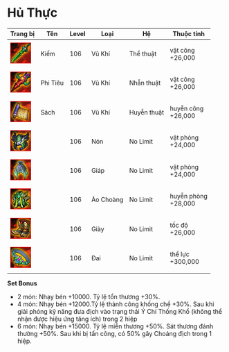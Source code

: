 # Hủ Thực



| Trang bị                                    | Tên      | Level | Loại      | Hệ          | Thuộc tính                    |
| ------------------------------------------- | -------- | ----- | --------- | ----------- | ----------------------------- |
| ![](<../../.gitbook/assets/image (20).png>) | Kiếm     | 106   | Vũ Khí    | Thể thuật   | <p>vật công<br>+26,000</p>    |
| ![](<../../.gitbook/assets/image (84).png>) | Phi Tiêu | 106   | Vũ Khí    | Nhẫn thuật  | <p>vật công<br>+26,000</p>    |
| ![](<../../.gitbook/assets/image (17).png>) | Sách     | 106   | Vũ Khí    | Huyễn thuật | <p>huyễn công<br>+26,000</p>  |
| ![](<../../.gitbook/assets/image (60).png>) |          | 106   | Nón       | No Limit    | <p>vật phòng<br>+24,000</p>   |
| ![](<../../.gitbook/assets/image (34).png>) |          | 106   | Giáp      | No Limit    | <p>vật phòng<br>+24,000</p>   |
| ![](<../../.gitbook/assets/image (19).png>) |          | 106   | Áo Choàng | No Limit    | <p>huyễn phòng<br>+28,000</p> |
| ![](<../../.gitbook/assets/image (90).png>) |          | 106   | Giày      | No Limit    | <p>tốc độ<br>+26,000</p>      |
| ![](<../../.gitbook/assets/image (32).png>) |          | 106   | Đai       | No Limit    | <p>thể lực<br>+300,000</p>    |

&#x20;

**Set Bonus**

* &#x20;2 món: Nhạy bén +10000. Tỷ lệ tổn thương +30%.
* &#x20;4 món: Nhạy bén +12000.Tỷ lệ thành công khống chế +30%. Sau khi giải phóng kỹ năng đưa địch vào trạng thái Ý Chí Thống Khổ (không thể nhận được hiệu ứng tăng ích) trong 2 hiệp
* &#x20;6 món: Nhạy bén +15000. Tỷ lệ miễn thương +50%. Sát thương đánh thường +50%. Sau khi bị tấn công, có 50% gây Choáng địch trong 1 hiệp.
